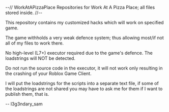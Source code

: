 --// 
WorkAtAPizzaPlace
Repositories for Work At A Pizza Place; all files stored inside. 
//--

This repository contains my customized hacks which will work on specified game.

The game withholds a very weak defence system; thus allowing most/if not all of my files to work there.

No high-level (L7+) executor required due to the game's defence. The loadstrings will NOT be detected.

Do not run the source code in the executor, it will not work only resulting in the crashing of your Roblox Game Client.

I will put the loadstrings for the scripts into a separate text file, if some of the loadstrings are not shared you may have to ask me for them if I want to publish them, that is.

-- l3g3ndary_sam
